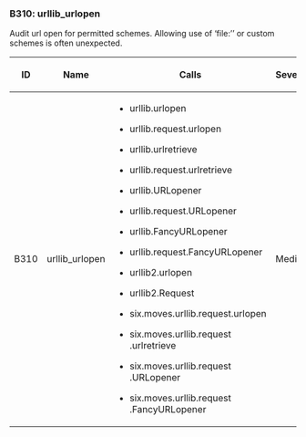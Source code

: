 <div id="b310-urllib-urlopen" class="section" markdown="1">

### B310: urllib\_urlopen

Audit url open for permitted schemes. Allowing use of ‘file:’’ or custom
schemes is often unexpected.

<table>
<colgroup>
<col style="width: 8%" />
<col style="width: 28%" />
<col style="width: 49%" />
<col style="width: 15%" />
</colgroup>
<thead>
<tr class="header">
<th><p>ID</p></th>
<th><p>Name</p></th>
<th><p>Calls</p></th>
<th><p>Severity</p></th>
</tr>
</thead>
<tbody>
<tr class="odd">
<td><p>B310</p></td>
<td><p>urllib_urlopen</p></td>
<td><ul>
<li><p>urllib.urlopen</p></li>
<li><p>urllib.request.urlopen</p></li>
<li><p>urllib.urlretrieve</p></li>
<li><p>urllib.request.urlretrieve</p></li>
<li><p>urllib.URLopener</p></li>
<li><p>urllib.request.URLopener</p></li>
<li><p>urllib.FancyURLopener</p></li>
<li><p>urllib.request.FancyURLopener</p></li>
<li><p>urllib2.urlopen</p></li>
<li><p>urllib2.Request</p></li>
<li><p>six.moves.urllib.request.urlopen</p></li>
<li><p>six.moves.urllib.request .urlretrieve</p></li>
<li><p>six.moves.urllib.request .URLopener</p></li>
<li><p>six.moves.urllib.request .FancyURLopener</p></li>
</ul></td>
<td><p>Medium</p></td>
</tr>
</tbody>
</table>

</div>

